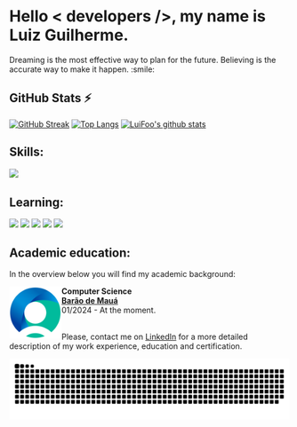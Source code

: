 <h1> Hello < developers />, my name is Luiz Guilherme. </h1>

<div size='20px'>Dreaming is the most effective way to plan for the future. Believing is the accurate way to make it happen. :smile: 
</div>

<h2> GitHub Stats ⚡</h2>

[![GitHub Streak](https://github-readme-streak-stats.herokuapp.com?user=LuiFoo&theme=transparent&date_format=j%20M%5B%20Y%5D&card_width=1124&exclude_days=Sun%2CSat&border_radius=8&border=1E2228)](https://github.com/LuiFoo)
[![Top Langs](https://github-readme-stats.vercel.app/api/top-langs/?username=LuiFoo&layout=compact&theme=transparent&card_width=1124&border_radius=8&border_color=1E2228)](https://github.com/LuiFoo)
[![LuiFoo's github stats](https://github-readme-stats-mu-red-43.vercel.app/api?username=LuiFoo&count_private=true&show_icons=true&theme=transparent&card_width=1124&border_radius=8&border_color=1E2228&custom_title=STATS)](https://github.com/LuiFoo)

<h2> Skills: </h2>

<a href='https://github.com/LuiFoo'><img height ='48px' src='https://skillicons.dev/icons?i=html,css,js,py,figma,vscode,visualstudio'></a>

<h2> Learning: </h2>
<a href='https://github.com/LuiFoo'><img width ='48px' src='https://skillicons.dev/icons?i=react'></a>
<a href='https://github.com/LuiFoo'><img width ='48px' src='https://skillicons.dev/icons?i=nodejs'></a>
<a href='https://github.com/LuiFoo'><img width ='48px' src='https://skillicons.dev/icons?i=ruby'></a>
<a href='https://github.com/LuiFoo'><img width ='48px' src='https://skillicons.dev/icons?i=cs'></a>
<a href='https://github.com/LuiFoo'><img width ='48px' src='https://skillicons.dev/icons?i=cpp'></a>

<h2> Academic education: </h2>

In the overview below you will find my academic background:

<a href='https://www.baraodemaua.br'><img align="left" height="94px" width="94px" alt="Warpnet" src='./src/assets/logo-faculdade.png'></a>

**Computer Science** \
[**Barão de Mauá**](https://www.baraodemaua.br/) \
01/2024 - At the moment.
<br>
<br>

Please, contact me on [LinkedIn](https://www.linkedin.com/in/louierotulo/) for a more detailed description of my work experience, education and certification.

<picture>
  <source media="(prefers-color-scheme: dark)" srcset="https://raw.githubusercontent.com/platane/snk/output/github-contribution-grid-snake-dark.svg"/>
  <source media="(prefers-color-scheme: light)" srcset="https://raw.githubusercontent.com/platane/snk/output/github-contribution-grid-snake.svg"/>
  <img alt="github contribution grid snake animation" src="https://raw.githubusercontent.com/platane/snk/output/github-contribution-grid-snake.svg"/>
</picture>
